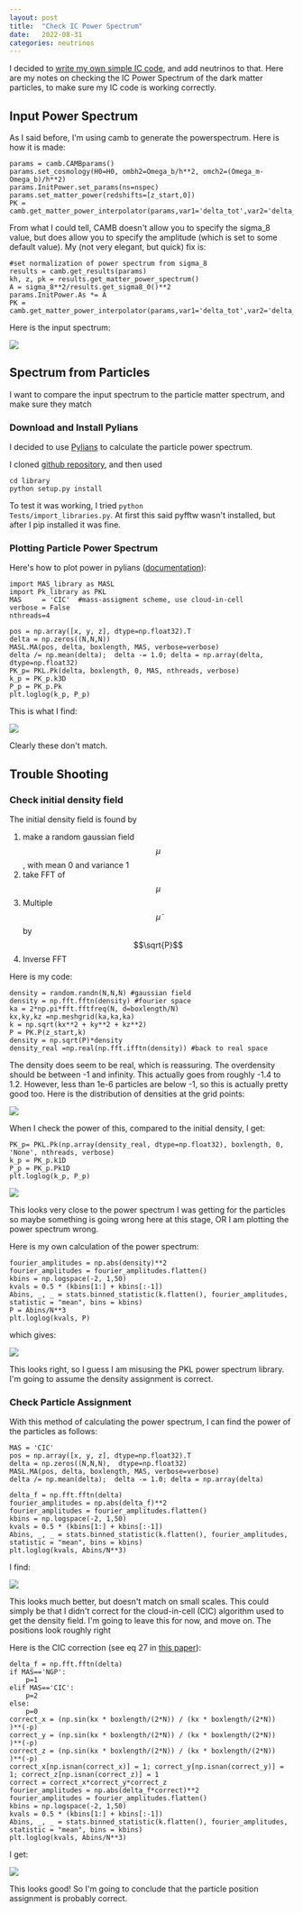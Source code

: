 ```yaml
---
layout: post
title:  "Check IC Power Spectrum"
date:   2022-08-31
categories: neutrinos
---
```


I decided to <a href="https://ndrakos.github.io/blog/neutrinos/Writing_my_own_IC_Code/">write my own simple IC code</a>, and add neutrinos to that. Here are my notes on checking the IC Power Spectrum of the dark matter particles, to make sure my IC code is working correctly.

## Input Power Spectrum

As I said before, I'm using camb to generate the powerspectrum. Here is how it is made:

```
params = camb.CAMBparams()
params.set_cosmology(H0=H0, ombh2=Omega_b/h**2, omch2=(Omega_m-Omega_b)/h**2)
params.InitPower.set_params(ns=nspec)
params.set_matter_power(redshifts=[z_start,0])
PK = camb.get_matter_power_interpolator(params,var1='delta_tot',var2='delta_tot')
```


From what I could tell, CAMB doesn't allow you to specify the sigma_8 value, but does allow you to specify the amplitude (which is set to some default value). My (not very elegant, but quick) fix is:

```
#set normalization of power spectrum from sigma_8
results = camb.get_results(params)
kh, z, pk = results.get_matter_power_spectrum()
A = sigma_8**2/results.get_sigma8_0()**2
params.InitPower.As *= A
PK = camb.get_matter_power_interpolator(params,var1='delta_tot',var2='delta_tot')
```

Here is the input spectrum:

<img src="{{ site.baseurl }}/assets/plots/20220831_initialPk.png">



## Spectrum from Particles

I want to compare the input spectrum to the particle matter spectrum, and make sure they match

### Download and Install Pylians

I decided to use <a href="https://pylians3.readthedocs.io/en/master/">Pylians</a> to calculate the particle power spectrum.


I cloned <a href="https://github.com/franciscovillaescusa/Pylians3">github repository</a>, and then used

```
cd library
python setup.py install
```

To test it was working, I tried <code>python Tests/import_libraries.py</code>. At first this said pyfftw wasn't installed, but after I pip installed it was fine.

### Plotting Particle Power Spectrum


Here's how to plot power in pylians (<a href="https://pylians3.readthedocs.io/en/master/Pk.html">documentation</a>):

```
import MAS_library as MASL
import Pk_library as PKL
MAS     = 'CIC'  #mass-assigment scheme, use cloud-in-cell
verbose = False
nthreads=4

pos = np.array([x, y, z], dtype=np.float32).T
delta = np.zeros((N,N,N))
MASL.MA(pos, delta, boxlength, MAS, verbose=verbose)
delta /= np.mean(delta);  delta -= 1.0; delta = np.array(delta, dtype=np.float32)
PK_p= PKL.Pk(delta, boxlength, 0, MAS, nthreads, verbose)
k_p = PK_p.k3D
P_p = PK_p.Pk
plt.loglog(k_p, P_p)
```

This is what I find:

<img src="{{ site.baseurl }}/assets/plots/20220831_initialPk_part.png">


Clearly these don't match.


## Trouble Shooting


### Check initial density field


The initial density field is found by
1. make a random gaussian field $$\mu$$, with mean 0 and variance 1
2. take FFT of  $$\mu$$
3. Multiple  $$\tilde\mu$$ by $$\sqrt{P}$$
4. Inverse FFT


Here is my code:

```
density = random.randn(N,N,N) #gaussian field
density = np.fft.fftn(density) #fourier space
ka = 2*np.pi*fft.fftfreq(N, d=boxlength/N)
kx,ky,kz =np.meshgrid(ka,ka,ka)
k = np.sqrt(kx**2 + ky**2 + kz**2)
P = PK.P(z_start,k)
density = np.sqrt(P)*density
density_real =np.real(np.fft.ifftn(density)) #back to real space
```

The density does seem to be real, which is reassuring. The overdensity should be between -1 and infinity. This actually goes from roughly -1.4 to 1.2. However, less than 1e-6 particles are below -1, so this is actually pretty good too. Here is the distribution of densities at the grid points:

<img src="{{ site.baseurl }}/assets/plots/20220831_density_hist.png">

When I check the power of this, compared to the initial density, I get:

```
PK_p= PKL.Pk(np.array(density_real, dtype=np.float32), boxlength, 0, 'None', nthreads, verbose)
k_p = PK_p.k1D
P_p = PK_p.Pk1D
plt.loglog(k_p, P_p)
```

<img src="{{ site.baseurl }}/assets/plots/20220831_initialPk_dens.png">

This looks very close to the power spectrum I was getting for the particles so maybe something is going wrong here at this stage, OR I am plotting the power spectrum wrong.

Here is my own calculation of the power spectrum:

```
fourier_amplitudes = np.abs(density)**2
fourier_amplitudes = fourier_amplitudes.flatten()
kbins = np.logspace(-2, 1,50)
kvals = 0.5 * (kbins[1:] + kbins[:-1])
Abins, _, _ = stats.binned_statistic(k.flatten(), fourier_amplitudes, statistic = "mean", bins = kbins)
P = Abins/N**3
plt.loglog(kvals, P)
```
which gives:

<img src="{{ site.baseurl }}/assets/plots/20220831_initialPk_dens_2.png">

This looks right, so I guess I am misusing the PKL power spectrum library.  I'm going to assume the density assignment is correct.

### Check Particle Assignment

With this method of calculating the power spectrum, I can find the power of the particles as follows:

```
MAS = 'CIC'
pos = np.array([x, y, z], dtype=np.float32).T
delta = np.zeros((N,N,N),  dtype=np.float32)
MASL.MA(pos, delta, boxlength, MAS, verbose=verbose)
delta /= np.mean(delta);  delta -= 1.0; delta = np.array(delta)

delta_f = np.fft.fftn(delta)
fourier_amplitudes = np.abs(delta_f)**2
fourier_amplitudes = fourier_amplitudes.flatten()
kbins = np.logspace(-2, 1,50)
kvals = 0.5 * (kbins[1:] + kbins[:-1])
Abins, _, _ = stats.binned_statistic(k.flatten(), fourier_amplitudes, statistic = "mean", bins = kbins)
plt.loglog(kvals, Abins/N**3)
```

I find:

<img src="{{ site.baseurl }}/assets/plots/20220831_initialPk_part_2.png">


This looks much better, but doesn't match on small scales. This could simply be that I didn't correct for the cloud-in-cell (CIC) algorithm used to get the density field. I'm going to leave this for now, and move on. The positions look roughly right

Here is the CIC correction (see eq 27 in <a href="https://arxiv.org/pdf/1512.07295.pdf">this paper</a>):
```
delta_f = np.fft.fftn(delta)
if MAS=='NGP':
    p=1
elif MAS=='CIC':
    p=2
else:
    p=0
correct_x = (np.sin(kx * boxlength/(2*N)) / (kx * boxlength/(2*N))  )**(-p)
correct_y = (np.sin(kx * boxlength/(2*N)) / (kx * boxlength/(2*N))  )**(-p)
correct_z = (np.sin(kx * boxlength/(2*N)) / (kx * boxlength/(2*N))  )**(-p)
correct_x[np.isnan(correct_x)] = 1; correct_y[np.isnan(correct_y)] = 1; correct_z[np.isnan(correct_z)] = 1
correct = correct_x*correct_y*correct_z
fourier_amplitudes = np.abs(delta_f*correct)**2
fourier_amplitudes = fourier_amplitudes.flatten()
kbins = np.logspace(-2, 1,50)
kvals = 0.5 * (kbins[1:] + kbins[:-1])
Abins, _, _ = stats.binned_statistic(k.flatten(), fourier_amplitudes, statistic = "mean", bins = kbins)
plt.loglog(kvals, Abins/N**3)
```

I get:

<img src="{{ site.baseurl }}/assets/plots/20220831_initialPk_part_3.png">


This looks good! So I'm going to conclude that the particle position assignment is probably correct.
